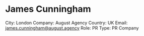 # James Cunningham

City: London
Company: August Agency
Country: UK
Email: james.cunningham@august.agency
Role: PR
Type: PR Company